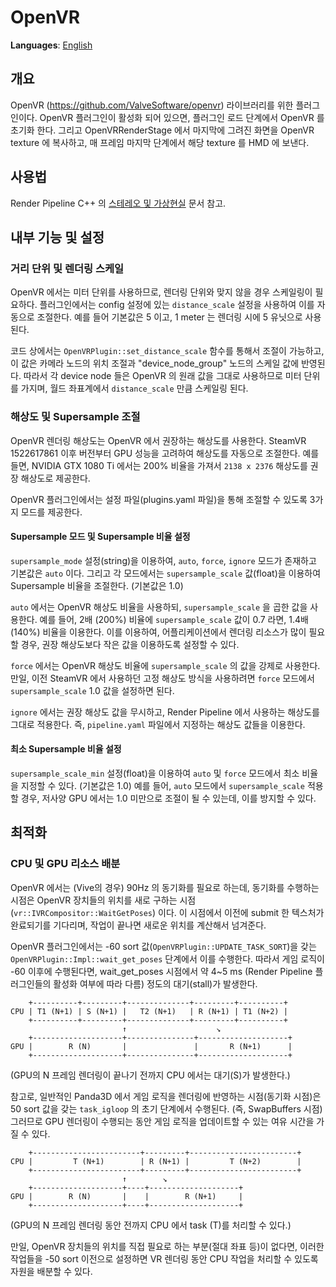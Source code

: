 # OpenVR
**Languages**: [English](../openvr.md)

## 개요
OpenVR (https://github.com/ValveSoftware/openvr) 라이브러리를 위한 플러그인이다. OpenVR 플러그인이 활성화 되어 있으면,
플러그인 로드 단계에서 OpenVR 를 초기화 한다. 그리고 OpenVRRenderStage 에서 마지막에 그려진 화면을 OpenVR texture 에 복사하고,
매 프레임 마지막 단계에서 해당 texture 를 HMD 에 보낸다.

## 사용법
Render Pipeline C++ 의 [스테레오 및 가상현실](https://github.com/bluekyu/render_pipeline_cpp/blob/master/docs/ko_kr/rendering/stereo-and-vr.md) 문서 참고.

## 내부 기능 및 설정
### 거리 단위 및 렌더링 스케일
OpenVR 에서는 미터 단위를 사용하므로, 렌더링 단위와 맞지 않을 경우 스케일링이 필요하다.
플러그인에서는 config 설정에 있는 `distance_scale` 설정을 사용하여 이를 자동으로 조절한다.
예를 들어 기본값은 5 이고, 1 meter 는 렌더링 시에 5 유닛으로 사용된다.

코드 상에서는 `OpenVRPlugin::set_distance_scale` 함수를 통해서 조절이 가능하고,
이 값은 카메라 노드의 위치 조절과 "device_node_group" 노드의 스케일 값에 반영된다.
따라서 각 device node 들은 OpenVR 의 원래 값을 그대로 사용하므로 미터 단위를 가지며, 월드 좌표계에서
`distance_scale` 만큼 스케일링 된다.

### 해상도 및 Supersample 조절
OpenVR 렌더링 해상도는 OpenVR 에서 권장하는 해상도를 사용한다.
SteamVR 1522617861 이후 버전부터 GPU 성능을 고려하여 해상도를 자동으로 조절한다.
예를 들면, NVIDIA GTX 1080 Ti 에서는 200% 비율을 가져서 `2138 x 2376` 해상도를 권장 해상도로 제공한다.

OpenVR 플러그인에서는 설정 파일(plugins.yaml 파일)을 통해 조절할 수 있도록 3가지 모드를 제공한다.

#### Supersample 모드 및 Supersample 비율 설정
`supersample_mode` 설정(string)을 이용하여, `auto`, `force`, `ignore` 모드가 존재하고 기본값은 `auto` 이다.
그리고 각 모드에서는 `supersample_scale` 값(float)을 이용하여 Supersample 비율을 조절한다. (기본값은 1.0)

`auto` 에서는 OpenVR 해상도 비율을 사용하되, `supersample_scale` 을 곱한 값을 사용한다.
예를 들어, 2배 (200%) 비율에 `supersample_scale` 값이 0.7 라면, 1.4배 (140%) 비율을 이용한다.
이를 이용하여, 어플리케이션에서 렌더링 리소스가 많이 필요할 경우, 권장 해상도보다 작은 값을 이용하도록 설정할 수 있다.

`force` 에서는 OpenVR 해상도 비율에 `supersample_scale` 의 값을 강제로 사용한다.
만일, 이전 SteamVR 에서 사용하던 고정 해상도 방식을 사용하려면 `force` 모드에서 `supersample_scale` 1.0 값을 설정하면 된다.

`ignore` 에서는 권장 해상도 값을 무시하고, Render Pipeline 에서 사용하는 해상도를 그대로 적용한다.
즉, `pipeline.yaml` 파일에서 지정하는 해상도 값들을 이용한다.

#### 최소 Supersample 비율 설정
`supersample_scale_min` 설정(float)을 이용하여 `auto` 및 `force` 모드에서 최소 비율을 지정할 수 있다. (기본값은 1.0)
예를 들어, `auto` 모드에서 `supersample_scale` 적용할 경우, 저사양 GPU 에서는 1.0 미만으로 조절이 될 수 있는데,
이를 방지할 수 있다.



## 최적화

### CPU 및 GPU 리소스 배분
OpenVR 에서는 (Vive의 경우) 90Hz 의 동기화를 필요로 하는데, 동기화를 수행하는 시점은 OpenVR 장치들의 위치를
새로 구하는 시점(`vr::IVRCompositor::WaitGetPoses`) 이다.
이 시점에서 이전에 submit 한 텍스처가 완료되기를 기다리며, 작업이 끝나면 새로운 위치를 계산해서 넘겨준다.

OpenVR 플러그인에서는 -60 sort 값(`OpenVRPlugin::UPDATE_TASK_SORT`)을 갖는
`OpenVRPlugin::Impl::wait_get_poses` 단계에서 이를 수행한다.
따라서 게임 로직이 -60 이후에 수행된다면, wait_get_poses 시점에서
약 4~5 ms (Render Pipeline 플러그인들의 활성화 여부에 따라 다름) 정도의 대기(stall)가 발생한다.

```
    +----------+---------+--------------+---------+----------+
CPU | T1 (N+1) | S (N+1) |   T2 (N+1)   | R (N+1) | T1 (N+2) |
    +----------+---------+--------------+---------+----------+
                         ↑                    ↘
    +--------------------+---------------+--------------------+
GPU |        R (N)       |               |       R (N+1)      |
    +--------------------+---------------+--------------------+
```
(GPU의 N 프레임 렌더링이 끝나기 전까지 CPU 에서는 대기(S)가 발생한다.)

참고로, 일반적인 Panda3D 에서 게임 로직을 렌더링에 반영하는 시점(동기화 시점)은 50 sort 값을 갖는 `task_igloop` 의
초기 단계에서 수행된다. (즉, SwapBuffers 시점)
그러므로 GPU 렌더링이 수행되는 동안 게임 로직을 업데이트할 수 있는 여유 시간을 가질 수 있다.

```
    +------------------------+---------+------------------------+
CPU |         T (N+1)        | R (N+1) |         T (N+2)        |
    +------------------------+---------+------------------------+
                         ↑        ↘
    +--------------------+----+--------------------+
GPU |        R (N)       |    |        R (N+1)     |
    +--------------------+----+--------------------+
```
(GPU의 N 프레임 렌더링 동안 전까지 CPU 에서 task (T)를 처리할 수 있다.)

만일, OpenVR 장치들의 위치를 직접 필요로 하는 부분(절대 좌표 등)이 없다면, 이러한 작업들을 -50 sort 이전으로
설정하면 VR 렌더링 동안 CPU 작업을 처리할 수 있도록 자원을 배분할 수 있다.
